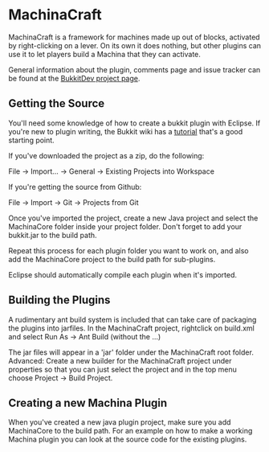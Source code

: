 MachinaCraft
============

MachinaCraft is a framework for machines made up out of blocks, activated by
right-clicking on a lever. On its own it does nothing, but other plugins can use
it to let players build a Machina that they can activate.

General information about the plugin, comments page and issue tracker can be
found at the [BukkitDev project page][project].

[project]: http://dev.bukkit.org/server-mods/machinacraft

Getting the Source
------------------

You'll need some knowledge of how to create a bukkit plugin with Eclipse.
If you're new to plugin writing, the Bukkit wiki has a [tutorial][] that's a
good starting point.

[tutorial]: http://wiki.bukkit.org/Plugin_Tutorial

If you've downloaded the project as a zip, do the following:

File -> Import... -> General -> Existing Projects into Workspace

If you're getting the source from Github:

File -> Import -> Git -> Projects from Git

Once you've imported the project, create a new Java project and select the
MachinaCore folder inside your project folder. Don't forget to add your
bukkit.jar to the build path.

Repeat this process for each plugin folder you want to work on, and also add
the MachinaCore project to the build path for sub-plugins.

Eclipse should automatically compile each plugin when it's imported.

Building the Plugins
--------------------
A rudimentary ant build system is included that can take care of packaging the
plugins into jarfiles. In the MachinaCraft project, rightclick on build.xml and
select Run As -> Ant Build (without the ...)

The jar files will appear in a 'jar' folder under the MachinaCraft root folder.
Advanced: Create a new builder for the MachinaCraft project under properties so
that you can just select the project and in the top menu choose Project ->
 Build Project.

Creating a new Machina Plugin
-----------------------------
When you've created a new java plugin project, make sure you add MachinaCore to
the build path. For an example on how to make a working Machina plugin you can
look at the source code for the existing plugins.